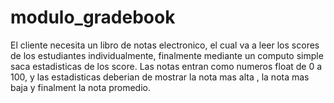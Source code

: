 # modulo_gradebook
El cliente necesita un libro de notas electronico, el cual va a leer los scores de los estudiantes individualmente,  finalmente mediante un computo simple saca estadisticas de los score.  Las notas entran como numeros float de 0 a 100, y las estadisticas deberian de mostrar la nota mas alta , la nota mas baja y finalment la nota promedio.
